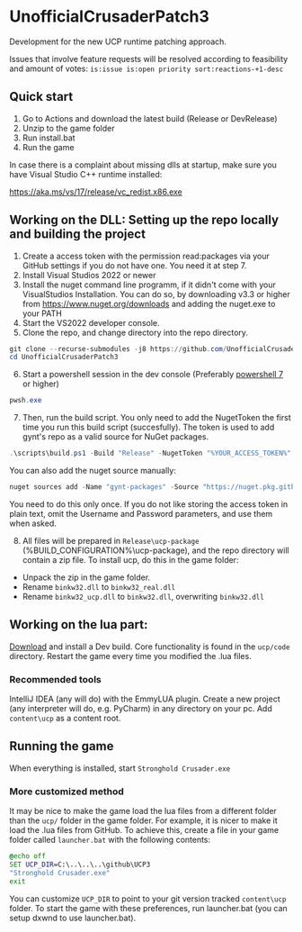 # UnofficialCrusaderPatch3
Development for the new UCP runtime patching approach.

Issues that involve feature requests will be resolved according to feasibility and amount of votes: `is:issue is:open priority sort:reactions-+1-desc`

## Quick start
1. Go to Actions and download the latest build (Release or DevRelease)
2. Unzip to the game folder
3. Run install.bat
4. Run the game

In case there is a complaint about missing dlls at startup, make sure you have Visual Studio C++ runtime installed: 

https://aka.ms/vs/17/release/vc_redist.x86.exe

## Working on the DLL: Setting up the repo locally and building the project
1. Create a access token with the permission read:packages via your GitHub settings if you do not have one. You need it at step 7.
2. Install Visual Studios 2022 or newer
3. Install the nuget command line programm, if it didn't come with your VisualStudios Installation. You can do so, by downloading v3.3 or higher from https://www.nuget.org/downloads and adding the nuget.exe to your PATH
4. Start the VS2022 developer console.
5. Clone the repo, and change directory into the repo directory.
  ```powershell
  git clone --recurse-submodules -j8 https://github.com/UnofficialCrusaderPatch/UnofficialCrusaderPatch3
  cd UnofficialCrusaderPatch3
  ```
6. Start a powershell session in the dev console (Preferably [powershell 7](https://learn.microsoft.com/en-us/powershell/scripting/install/installing-powershell-on-windows?view=powershell-7.3) or higher)
  ```powershell
  pwsh.exe
  ```
7. Then, run the build script. You only need to add the NugetToken the first time you run this build script (succesfully). The token is used to add gynt's repo as a valid source for NuGet packages.
  ```powershell
  .\scripts\build.ps1 -Build "Release" -NugetToken "%YOUR_ACCESS_TOKEN%"
  ```
  
  You can also add the nuget source manually:
  ```powershell
  nuget sources add -Name "gynt-packages" -Source "https://nuget.pkg.github.com/gynt/index.json" -StorePasswordInClearText -Username git -Password "%YOUR_ACCESS_TOKEN%"
  ```
  You need to do this only once. If you do not like storing the access token in plain text, omit the Username and Password parameters, and use them when asked.

8. All files will be prepared in `Release\ucp-package` (%BUILD_CONFIGURATION%\ucp-package), and the repo directory will contain a zip file.
To install ucp, do this in the game folder:
- Unpack the zip in the game folder.
- Rename `binkw32.dll` to `binkw32_real.dll`
- Rename `binkw32_ucp.dll` to `binkw32.dll`, overwriting `binkw32.dll` 

## Working on the lua part:
[Download](https://github.com/UnofficialCrusaderPatch/UnofficialCrusaderPatch3/actions) and install a Dev build. Core functionality is found in the `ucp/code` directory. Restart the game every time you modified the .lua files.

### Recommended tools
IntelliJ IDEA (any will do) with the EmmyLUA plugin.
Create a new project (any interpreter will do, e.g. PyCharm) in any directory on your pc.
Add `content\ucp` as a content root.

## Running the game
When everything is installed, start `Stronghold Crusader.exe`

### More customized method
It may be nice to make the game load the lua files from a different folder than the `ucp/` folder in the game folder.
For example, it is nicer to make it load the .lua files from GitHub. To achieve this, create a file in your game folder called `launcher.bat` with the following contents:
```cmd
@echo off
SET UCP_DIR=C:\..\..\..\github\UCP3
"Stronghold Crusader.exe"
exit
```
You can customize `UCP_DIR` to point to your git version tracked `content\ucp` folder.
To start the game with these preferences, run launcher.bat (you can setup dxwnd to use launcher.bat).


